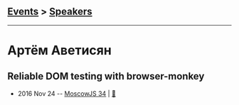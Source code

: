 ## [Events](../README.md) > [Speakers](../speakers.md)
---

# Артём Аветисян

## Reliable DOM testing with browser-monkey
- 2016 Nov 24 -- [MoscowJS 34](https://youtu.be/oIZcPlXgIOI)  | [:notebook:](http://www.slideshare.net/moscowjs/reliable-dom-testing-with-browsermonkey)  
